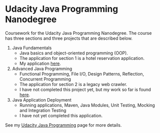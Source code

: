 # Udacity Java Programming Nanodegree
Coursework for the Udacity Java Programming Nanodegree.  The course has three sections and three projects that are described below.

1. Java Fundamentals
   * Java basics and object-oriented programming (OOP).
   * The application for section 1 is a hotel reservation application.
   * My application [here](https://github.com/brian-sigurdson/udacity-nano-java-programming/tree/main/0_java_fundamentals/project/src).
2. Advanced Java Programming
   * Functional Programming, File I/O, Design Patterns, Reflection, Concurrent Programming
   * The application for section 2 is a legacy web crawler.
   * I have not completed this project yet, but my work so far is found [here](https://github.com/brian-sigurdson/udacity-nano-java-programming/tree/main/1_java_advanced/lessons/src).
3. Java Application Deployment
   * Running applications, Maven, Java Modules, Unit Testing, Mocking and Integration Testing
   * I have not yet completed this application.

See my [Udacity Java Programming](http://localhost:63342/www-bks-name/projects/udacity/udacity-nano-java.html) page for more details.
